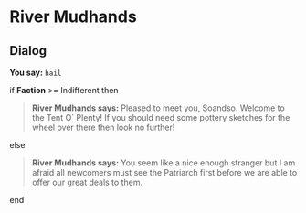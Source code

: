 # River Mudhands


## Dialog

**You say:** `hail`



if **Faction** >= Indifferent then



>**River Mudhands says:** Pleased to meet you, Soandso. Welcome to the Tent O\` Plenty! If you should need some pottery sketches for the wheel over there then look no further!


else



>**River Mudhands says:** You seem like a nice enough stranger but I am afraid all newcomers must see the Patriarch first before we are able to offer our great deals to them.

end
